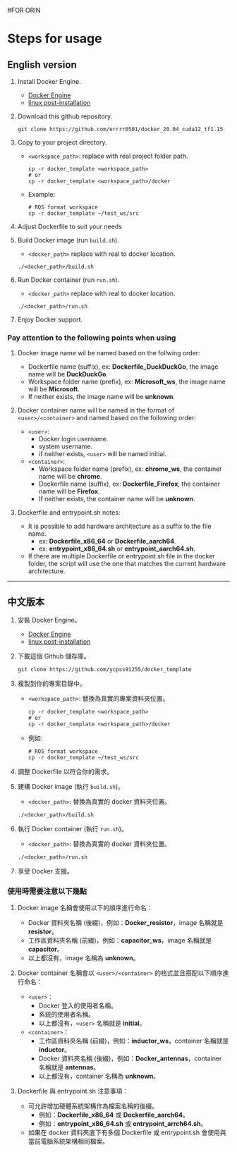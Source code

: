#FOR ORIN

# Steps for usage
<!-- TODO: change to asciidoc -->
<!-- BUG: container name = image -->
## English version

1. Install Docker Engine.
    - [Docker Engine](https://docs.docker.com/engine/install/)
    - [linux post-installation](https://docs.docker.com/engine/install/linux-postinstall/)

2. Download this github repository.

    ```shell
    git clone https://github.com/errrr0501/docker_20.04_cuda12_tf1.15
    ```

3. Copy to your project directory.
    - `<workspace_path>`: replace with real project folder path.

        ```shell
        cp -r docker_template <workspace_path>
        # or
        cp -r docker_template <workspace_path>/docker
        ```

    - Example:

        ```shell
        # ROS format workspace
        cp -r docker_template ~/test_ws/src
        ```

4. Adjust Dockerfile to suit your needs
5. Build Docker image (run `build.sh`).
    - `<docker_path>` replace with real to docker location.

    ```shell
    ./<docker_path>/build.sh
    ```

6. Run Docker container (run `run.sh`).
    - `<docker_path>` replace with real to docker location.

    ```shell
    ./<docker_path>/run.sh
    ```

7. Enjoy Docker support.

### Pay attention to the following points when using

1. Docker image name wil be named based on the follwing order:
    - Dockerfile name (suffix), ex: **Dockerfile_DuckDuckGo**, the image name will be **DuckDuckGo**.
    - Workspace folder name (prefix), ex: **Microsoft_ws**, the image name will be **Microsoft**.
    - If neither exists, the image name will be **unknown**.

2. Docker container name will be named in the format of `<user>/<container>` and named based on the following order:
    - `<user>`:
        - Docker login username.
        - system username.
        - if neither exists, `<user>` will be named initial.
    - `<container>`:
        - Workspace folder name (prefix), ex: **chrome_ws**, the container name will be **chrome**.
        - Dockerfile name (suffix), ex: **Dockerfile_Firefox**, the container name will be **Firefox**.
        - If neither exists, the container name will be **unknown**.


3. Dockerfile and entrypoint.sh notes:
    - It is possible to add hardware architecture as a suffix to the file name.
       - ex: **Dockerfile_x86_64** or **Dockerfile_aarch64**.
       - ex: **entrypoint_x86_64.sh** or **entrypoint_aarch64.sh**.
    - If there are multiple Dockerfile or entrypoint.sh file in the docker folder, the script will use the one that matches the current hardware architecture.

---

## 中文版本

1. 安裝 Docker Engine。
    - [Docker Engine](https://docs.docker.com/engine/install/)
    - [linux post-installation](https://docs.docker.com/engine/install/linux-postinstall/)

2. 下載這個 Github 儲存庫。

    ```shell
    git clone https://github.com/ycpss91255/docker_template
    ```

3. 複製到你的專案目錄中。

    - `<workspace_path>`: 替換為真實的專案資料夾位置。

        ```shell
        cp -r docker_template <workspace_path>
        # or
        cp -r docker_template <workspace_path>/docker
        ```

    - 例如:

        ```shell
        # ROS format workspace
        cp -r docker_template ~/test_ws/src
        ```

4. 調整 Dockerfile 以符合你的需求。
5. 建構 Docker image (執行 `build.sh`)。
    - `<docker_path>`: 替換為真實的 docker 資料夾位置。

    ```shell
    ./<docker_path>/build.sh
    ```

6. 執行 Docker container (執行 `run.sh`)。
    - `<docker_path>`: 替換為真實的 docker 資料夾位置。

    ```shell
    ./<docker_path>/run.sh
    ```

7. 享受 Docker 支援。

### 使用時需要注意以下幾點

1. Docker image 名稱會使用以下的順序進行命名：
    - Docker 資料夾名稱 (後綴)，例如：**Docker_resistor**，image 名稱就是 **resistor**。
    - 工作區資料夾名稱 (前綴)，例如：**capacitor_ws**，image 名稱就是 **capacitor**。
    - 以上都沒有，image 名稱為 **unknown**。

2. Docker container 名稱會以 `<user>/<container>` 的格式並且搭配以下順序進行命名：
    - `<user>`：
        - Docker 登入的使用者名稱。
        - 系統的使用者名稱。
        - 以上都沒有，`<user>` 名稱就是 **initial**。
    - `<container>`：
        - 工作區資料夾名稱 (前綴)，例如：**inductor_ws**，container 名稱就是 **inductor**。
        - Docker 資料夾名稱 (後綴)，例如：**Docker_antennas**，container 名稱就是 **antennas**。
        - 以上都沒有，container 名稱為 **unknown**。

3. Dockerfile 與 entrypoint.sh 注意事項：
    - 可允許增加硬體系統架構作為檔案名稱的後綴。
        - 例如：**Dockerfile_x86_64** 或 **Dockerfile_aarch64**。
        - 例如：**entrypoint_x86_64.sh** 或 **entrypoint_arrch64.sh**。
    - 如果在 docker 資料夾底下有多個 Dockerfile 或 entrypoint.sh 會使用與當前電腦系統架構相同檔案。
